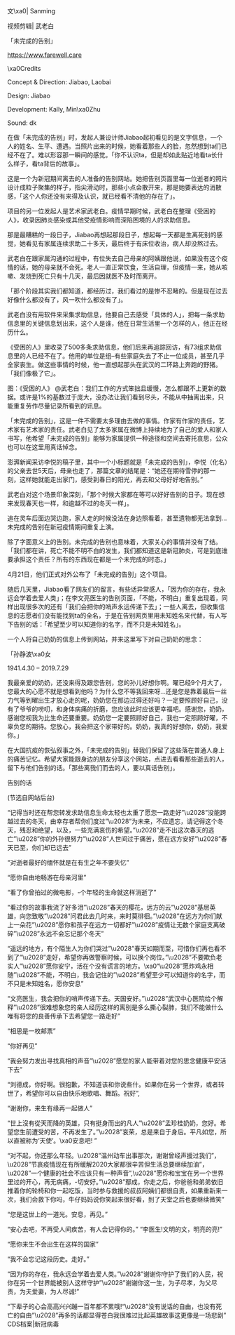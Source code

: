 文\xa0| Sanming

视频剪辑| 武老白

「未完成的告别」

https://www.farewell.care

\xa0Credits

Concept &amp; Direction: Jiabao, Laobai

Design: Jiabao

Development: Kally, Min\xa0Zhu

Sound: dk  

在做「未完成的告别」时，发起人兼设计师Jiabao起初看见的是文字信息，一个人的姓名、生平、遭遇。当照片出来的时候，她看着那些人的脸，忽然想到ta们已经不在了。难以形容那一瞬间的感觉。「你不认识ta，但是却如此贴近地看ta长什么样子，看ta背后的故事」。

这是一个为新冠期间离去的人准备的告别网站。她把告别页面里每一位逝者的照片设计成粒子聚集的样子，指尖滑动时，那些小点会散开来，那是她要表达的消散感，「这个人你还没有来得及认识，就已经看不清他的存在了」。

项目的另一位发起人是艺术家武老白。疫情早期时候，武老白在整理《受困的人》，收录因肺炎感染或其他受疫情影响而深陷困境的人的求助信息。

那是最糟糕的一段日子，Jiabao再想起那段日子，想起每一天都是生离死别的感觉，她看见有家属连续求助二十多天，最后终于有床位收治，病人却没熬过去。

武老白在跟家属沟通的过程中，有位失去自己母亲的阿姨跟他说，如果没有这个疫情的话，她的母亲就不会死。老人一直正常饮食，生活自理，但疫情一来，她从咳嗽、发烧到死亡只有十几天，最后因就医不及时而离开。

「那个阶段其实我们都知道，都经历过，我们看过的是惨不忍睹的。但是现在过去好像什么都没有了，风一吹什么都没有了」。

武老白没有用软件来采集求助信息，他要自己去感受「具体的人」，把每一条求助信息里的关键信息划出来，这个人是谁，他在日常生活里一个怎样的人，他正在经历什么。

《受困的人》里收录了500多条求助信息，他们后来再追踪回访，有73组求助信息里的人已经不在了。他用的单位是组&#8211;有些家庭失去了不止一位成员，甚至几乎全家丧生。做这些事情的时候，他一直想起那头在武汉的二环路上奔跑的野猪。「我们像极了它」。

图：《受困的人》 @武老白：我们工作的方式笨拙且缓慢，怎么都跟不上更新的数据。或许是1%的基数过于庞大，没办法让我们看到尽头，不能从中抽离出来，只能重复劳作尽量记录所看到的讯息。

「未完成的告别」，这是一件不需要太多理由去做的事情。作家有作家的责任，艺术家有艺术家的责任。武老白见了太多家属在微博上持续地为了自己的爱人和家人书写，他希望「未完成的告别」能够为家属提供一种途径和空间去寄托哀思，公众也可以在这里用真话悼念。

澎湃新闻采访李悦的稿子里，其中一个小标题就是「未完成的告别」，李悦（化名）的父亲去世5天后，母亲也走了，那篇文章的结尾是：“她还在期待雪停的那一刻，这样她就能走出家门，感受到春日的阳光，再去和父母好好地告别。”

武老白对这个场景印象深刻，「那个时候大家都在等可以好好告别的日子。现在想来发现春天也一样，和逾越不过的冬天一样」。

追在灵车后面边哭边跑，家人走的时候没法在身边照看着，甚至遗物都无法拿到…未完成的告别在新冠疫情期间重复上演。

除了字面意义上的告别。未完成的告别也意味着，大家关心的事情并没有了结。「我们都在讲，死亡不能不明不白的发生，我们都知道这是新冠肺炎，可是到底谁要承担这个责任？所有的东西现在都是一个未完成的时态。」

4月21日，他们正式对外公布了「未完成的告别」这个项目。

随后几天里，Jiabao看了网友们的留言，有些话异常感人，「因为你的存在，我永远会学着去爱人类」；在李文亮医生的告别页面，「不能，不明白」重复出现着，同样出现很多次的还有「我们会把你的哨声永远传递下去」；一些人离去，但收集信息的志愿者们没有能找到ta的全名，于是在告别网页里用未知姓名来代替，有人写下告别的话：「希望至少可以知道你的名字，而不只是未知姓名」。

一个人将自己奶奶的信息上传到网站，并来这里写下对自己奶奶的思念：

「孙静波\xa0女

1941.4.30 &#8211; 2019.7.29

我最亲爱的奶奶，还没来得及跟您告别，您的孙儿好想你啊。曜已经9个月大了，您最大的心愿不就是想看到他吗？为什么您不等我回来呀&#8230;还是您是靠着最后一丝力气等到曜出生才放心走的呢，奶奶您在那边过得还好吗？一定要照顾好自己，没有了爷爷的唠叨，和身体病痛的折磨，您应该此时应该更幸福吧。感谢您，奶奶，感谢您视我为比生命还要重要。奶奶您一定要照顾好自己，我也一定照顾好曜，不辜负您的期待。您放心，我会把这个家带好的。奶奶，我真的好想你，奶奶，我爱你。」

在大国抗疫的恢弘叙事之外，「未完成的告别」替我们保留了这些落在普通人身上的痛苦记忆。希望大家能跟身边的朋友分享这个网站，点进去看看那些逝去的人，留下与他们告别的话。「那些离我们而去的人，要以真话告别」。 

告别的话

(节选自网站后台)

&#8220;记得当时还在帮您转发求助信息生命太轻也太重了愿您一路走好&#8221;\u2028&#8221;没能跨越过去的冬天，由幸存者帮你们度过&#8221;\u2028&#8221;为未来，不应遗忘，请记得这个冬天，残忍和绝望，以及，一些充满哀伤的希望。&#8221;\u2028&#8221;走不出这次春天的逃亡”\u2028&#8221;你的外孙很努力&#8221;\u2028&#8221;人世间过于痛苦，愿在远方安好&#8221;\u2028&#8221;春天已至，你们却已远去&#8221;

&#8220;对逝者最好的缅怀就是在有生之年不要失忆&#8221;

&#8220;愿你自由地畅游在母亲河里&#8221;

&#8220;看了你曾拍过的微电影，-个年轻的生命就这样消逝了&#8221;

&#8220;看过你的故事我流了好多泪&#8221;\u2028&#8221;春天的樱花，远方的云&#8221;\u2028&#8221;基层英雄，向您致敬&#8221;\u2028&#8221;问君此去几时来，来时莫徘徊。&#8221;\u2028&#8221;在远方为你们献上一朵花&#8221;\u2028”愿你和孩子在远方一切都好&#8221;\u2028&#8221;疫情让无数个家庭支离破碎&#8221;\u2028&#8221;永远不会忘记那个冬天&#8221;

&#8220;遥远的地方，有个陌生人为你们哭过&#8221;\u2028&#8221;春天如期而至，可惜你们再也看不到了&#8221;\u2028&#8221;走好，希望你再做警察时候，可以换个岗位。&#8221;\u2028&#8221;不要欺负老实人”\u2028&#8221;愿你安宁，活在个没有谎言的地方。\xa0&#8220;\u2028&#8221;愿炸鸡永相随&#8221;\u2028&#8221;不能，不明白，我会记住的&#8221;\u2028”希望至少可以知道你的名字，而不只是未知姓名，愿你安息”

&#8220;文亮医生，我会把你的哨声传递下去。天国安好。&#8221;\u2028&#8221;武汉中心医院给个解释&#8221;\u2028&#8221;很难想象您的亲人经历这样的离别是多么撕心裂肺，我们不能做什么唯有将您的良善传承下去希望您一路走好&#8221;

&#8220;相思是一枚邮票&#8221;

&#8220;你好再见&#8221;

&#8220;我会努力发出寻找真相的声音&#8221;\u2028&#8221;愿您的家人能带着对您的思念健康平安活下去&#8221;

“刘德成，你好啊。很抱歉，不知道该和你说些什。如果你在另一个世界，或者转世了，希望你可以自由快乐地歌唱、舞蹈。祝好&#8221;,

&#8220;谢谢你，来生有缘再一起做人&#8221;

&#8220;世上沒有從天而降的英雄，只有挺身而出的凡人”\u2028&#8221;孟珍桂奶奶，您好。希望您生前遭受的苦，不再发生了。&#8221;\u2028&#8221;哀荣，总是来自于身后。平凡如您，所以直被称为‘天使&#8217;。\xa0安息吧! &#8221;

&#8220;对不起，你还那么年轻。\u2028&#8221;温州动车出事那次，谢谢曾经声援过我们&#8221;，\u2028&#8221;节哀疫情现在有所缓解2020大家都很辛苦但生活总要继续加油&#8221;，\u2028&#8221;一个健康的社会不应该只有一种声音&#8221;,\u2028&#8221;愿你和宝宝在另一个世界里过的开心，再无病痛，-切安好。&#8221;\u2028&#8221;鄢成，你走之后，你爸爸和弟弟依旧推着你的轮椅和你一起吃饭，当时参与救援的叔叔阿姨们都很自责，如果重新来一次，我们会救下你吗，牛仔妈妈说你笑起来很好看，到了天堂之后也要继续微笑&#8221;

&#8220;您是这世上的一道光。安息，再见。&#8221;

&#8220;安心去吧，不再受人间疾苦，有人会记得你的。” &#8220;李医生!文明的文，明亮的亮!&#8221;

&#8220;愿你来生不会出生在这样的国家&#8221;

“我不会忘记这段历史。走好。”

&#8220;因为你的存在，我永远会学着去爱人类。&#8221;\u2028&#8221;谢谢你守护了我们的人民，祝你在另一个世界能被别人这样守护&#8221;\u2028&#8221;谢谢你这一生，为子尽孝，为父尽责，为夫爱妻，为人尽诚!&#8221;

&#8220;下辈子的心会高高兴兴蹦一百年都不累哦!“\u2028&#8221;没有说话的自由，也没有死亡的自由”\u2028&#8221;再多的话都显得苍白我很难过比起英雄故事这更像是一场悲剧&#8221; CDS档案|新冠病毒


